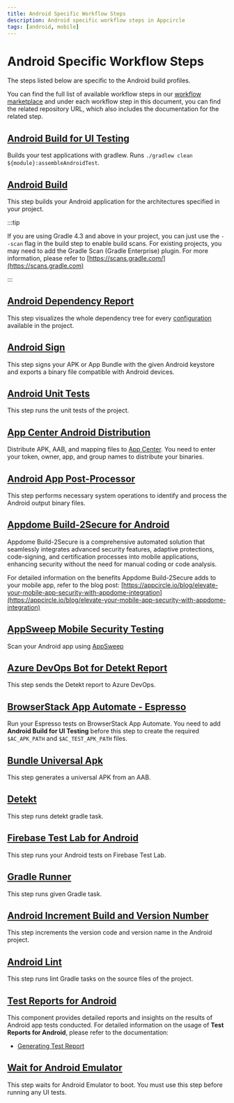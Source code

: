 ```yaml
---
title: Android Specific Workflow Steps
description: Android specific workflow steps in Appcircle
tags: [android, mobile]
---
```


# Android Specific Workflow Steps

The steps listed below are specific to the Android build profiles.

You can find the full list of available workflow steps in our [workflow marketplace](https://github.com/appcircleio/appcircle-workflow-components) and under each workflow step in this document, you can find the related repository URL, which also includes the documentation for the related step.

## [Android Build for UI Testing](/workflows/android-specific-workflow-steps/android-build-for-ui-testing)

Builds your test applications with gradlew. Runs `./gradlew clean ${module}:assembleAndroidTest`.

## [Android Build](/workflows/android-specific-workflow-steps/android-build)

This step builds your Android application for the architectures specified in your project.

:::tip

If you are using Gradle 4.3 and above in your project, you can just use the `--scan` flag in the build step to enable build scans. For existing projects, you may need to add the Gradle Scan (Gradle Enterprise) plugin. For more information, please refer to [https://scans.gradle.com/](https://scans.gradle.com)

:::

## [Android Dependency Report](/workflows/android-specific-workflow-steps/android-dependency-report)

This step visualizes the whole dependency tree for every [configuration](https://docs.gradle.org/current/userguide/declaring_dependencies.html#sec:what-are-dependency-configurations) available in the project.

## [Android Sign](/workflows/android-specific-workflow-steps/android-sign)

This step signs your APK or App Bundle with the given Android keystore and exports a binary file compatible with Android devices.

## [Android Unit Tests](/workflows/android-specific-workflow-steps/android-unit-tests)

This step runs the unit tests of the project.

## [App Center Android Distribution](/workflows/android-specific-workflow-steps/app-center-android-distribution)

Distribute APK, AAB, and mapping files to [App Center](https://appcenter.ms/). You need to enter your token, owner, app, and group names to distribute your binaries.

## [Android App Post-Processor](/workflows/android-specific-workflow-steps/app-post-processor)

This step performs necessary system operations to identify and process the Android output binary files.

## [Appdome Build-2Secure for Android](/workflows/android-specific-workflow-steps/appdome-build-to-secure-for-android)

Appdome Build-2Secure is a comprehensive automated solution that seamlessly integrates advanced security features, adaptive protections, code-signing, and certification processes into mobile applications, enhancing security without the need for manual coding or code analysis.

For detailed information on the benefits Appdome Build-2Secure adds to your mobile app, refer to the blog post:
[https://appcircle.io/blog/elevate-your-mobile-app-security-with-appdome-integration](https://appcircle.io/blog/elevate-your-mobile-app-security-with-appdome-integration)

## [AppSweep Mobile Security Testing](/workflows/android-specific-workflow-steps/appsweep-mobile-security-testing)

Scan your Android app using [AppSweep](https://appsweep.guardsquare.com)

## [Azure DevOps Bot for Detekt Report](/workflows/android-specific-workflow-steps/azure-bot-for-detekt-report)

This step sends the Detekt report to Azure DevOps.

## [BrowserStack App Automate - Espresso](/workflows/android-specific-workflow-steps/browserstack-app-automate-espresso)

Run your Espresso tests on BrowserStack App Automate. You need to add **Android Build for UI Testing** before this step to create the required `$AC_APK_PATH` and `$AC_TEST_APK_PATH` files.

## [Bundle Universal Apk](/workflows/android-specific-workflow-steps/bundle-universal-apk)

This step generates a universal APK from an AAB.

## [Detekt](/workflows/android-specific-workflow-steps/detekt)

This step runs detekt gradle task.

## [Firebase Test Lab for Android](/workflows/android-specific-workflow-steps/firebase-test-lab)

This step runs your Android tests on Firebase Test Lab.

## [Gradle Runner](/workflows/android-specific-workflow-steps/gradle-runner)

This step runs given Gradle task.

## [Android Increment Build and Version Number](/workflows/android-specific-workflow-steps/increment-build-and-version-number)

This step increments the version code and version name in the Android project.

## [Android Lint](/workflows/android-specific-workflow-steps/lint)

This step runs lint Gradle tasks on the source files of the project.

## [Test Reports for Android](/workflows/android-specific-workflow-steps/test-reports-for-android)

This component provides detailed reports and insights on the results of Android app tests conducted.
For detailed information on the usage of **Test Reports for Android**, please refer to the documentation:

- [Generating Test Report](/continuous-testing/android-testing/running-android-unit-tests#generating-test-report)

## [Wait for Android Emulator](/workflows/android-specific-workflow-steps/wait-for-android-emulator)

This step waits for Android Emulator to boot. You must use this step before running any UI tests.